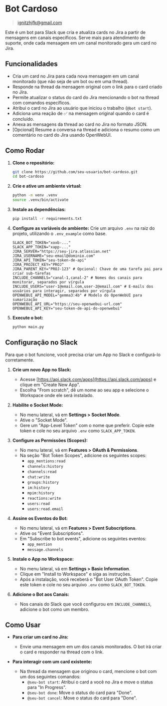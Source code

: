 # Bot Cardoso

> ignitzhjfk@gmail.com

Este é um bot para Slack que cria e atualiza cards no Jira a partir de mensagens em canais específicos.
Serve mais para atendimento de suporte, onde cada mensagem em um canal monitorado gera um card no Jira.

## Funcionalidades

- Cria um card no Jira para cada nova mensagem em um canal monitorado (que não seja de um bot ou em uma thread).
- Responde na thread da mensagem original com o link para o card criado no Jira.
- Permite atualizar o status do card do Jira mencionando o bot na thread com comandos específicos.
- Atribui o card no Jira ao usuário que iniciou o trabalho (`@bot start`).
- Adiciona uma reação de :white_check_mark: na mensagem original quando o card é concluído.
- Anexa as mensagens da thread ao card no Jira no formato JSON.
- [Opcional] Resume a conversa na thread e adiciona o resumo como um comentário no card do Jira usando OpenWebUI.

## Como Rodar

1.  **Clone o repositório:**
    ```bash
    git clone https://github.com/seu-usuario/bot-cardoso.git
    cd bot-cardoso
    ```

2.  **Crie e ative um ambiente virtual:**
    ```bash
    python -m venv .venv
    source .venv/bin/activate
    ```

3.  **Instale as dependências:**
    ```bash
    pip install -r requirements.txt
    ```

4.  **Configure as variáveis de ambiente:**
    Crie um arquivo `.env` na raiz do projeto, utilizando o `.env_example` como base.

    ```
    SLACK_BOT_TOKEN="xoxb-..."
    SLACK_APP_TOKEN="xapp-..."
    JIRA_SERVER="https://seu-jira.atlassian.net"
    JIRA_USERNAME="seu-email@dominio.com"
    JIRA_API_TOKEN="seu-token-de-api"
    JIRA_PROJECT_KEY="PROJ"
    JIRA_PARENT_KEY="PROJ-123" # Opcional: Chave de uma tarefa pai para criar sub-tarefas
    INCLUDE_CHANNELS="canal-1,canal-2" # Nomes dos canais para monitorar, separados por vírgula
    INCLUDE_USERS="user-1@email.com,user-2@email.com" # E-mails dos usuários para interagir, separados por vírgula
    OPENWEBUI_API_MODEL="gemma3:4b" # Modelo do OpenWebUI para sumarização
    OPENWEBUI_API_URL="https://seu-openwebui-url.com"
    OPENWEBUI_API_KEY="seu-token-de-api-do-openwebui"
    ```

5.  **Execute o bot:**
    ```bash
    python main.py
    ```

## Configuração no Slack

Para que o bot funcione, você precisa criar um App no Slack e configurá-lo corretamente.

1.  **Crie um novo App no Slack:**
    - Acesse [https://api.slack.com/apps](https://api.slack.com/apps) e clique em "Create New App".
    - Escolha "From scratch", dê um nome ao seu app e selecione o Workspace onde ele será instalado.

2.  **Habilite o Socket Mode:**
    - No menu lateral, vá em **Settings > Socket Mode**.
    - Ative o "Socket Mode".
    - Gere um "App-Level Token" com o nome que preferir. Copie este token e cole no seu arquivo `.env` como `SLACK_APP_TOKEN`.

3.  **Configure as Permissões (Scopes):**
    - No menu lateral, vá em **Features > OAuth & Permissions**.
    - Na seção "Bot Token Scopes", adicione os seguintes scopes:
        - `app_mentions:read`
        - `channels:history`
        - `channels:read`
        - `chat:write`
        - `groups:history`
        - `im:history`
        - `mpim:history`
        - `reactions:write`
        - `users:read`
        - `users:read.email`

4.  **Assine os Eventos do Bot:**
    - No menu lateral, vá em **Features > Event Subscriptions**.
    - Ative os "Event Subscriptions".
    - Em "Subscribe to bot events", adicione os seguintes eventos:
        - `app_mention`
        - `message.channels`

5.  **Instale o App no Workspace:**
    - No menu lateral, vá em **Settings > Basic Information**.
    - Clique em "Install to Workspace" e siga as instruções.
    - Após a instalação, você receberá o "Bot User OAuth Token". Copie este token e cole no seu arquivo `.env` como `SLACK_BOT_TOKEN`.

6.  **Adicione o Bot aos Canais:**
    - Nos canais do Slack que você configurou em `INCLUDE_CHANNELS`, adicione o bot como um membro.

## Como Usar

- **Para criar um card no Jira:**
  - Envie uma mensagem em um dos canais monitorados. O bot irá criar o card e responder na thread com o link.

- **Para interagir com um card existente:**
  - Na thread da mensagem que originou o card, mencione o bot com um dos seguintes comandos:
    - `@seu-bot start`: Atribui o card a você no Jira e move o status para "In Progress".
    - `@seu-bot done`: Move o status do card para "Done".
    - `@seu-bot cancel`: Move o status do card para "Done".
